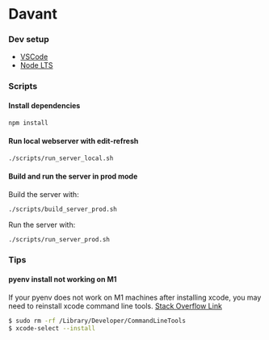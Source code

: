 # Davant

### Dev setup

- [VSCode](https://code.visualstudio.com/)
- [Node LTS](https://nodejs.org/en/download/)

### Scripts

#### Install dependencies

```sh
npm install
```

#### Run local webserver with edit-refresh

```sh
./scripts/run_server_local.sh
```

#### Build and run the server in prod mode

Build the server with:

```sh
./scripts/build_server_prod.sh
```

Run the server with:

```sh
./scripts/run_server_prod.sh
```

### Tips

#### pyenv install not working on M1

If your pyenv does not work on M1 machines after installing xcode, you may need to reinstall xcode command line tools. [Stack Overflow Link](https://stackoverflow.com/questions/65778888/pyenv-configure-error-c-compiler-cannot-create-executables)

```sh
$ sudo rm -rf /Library/Developer/CommandLineTools
$ xcode-select --install
```
